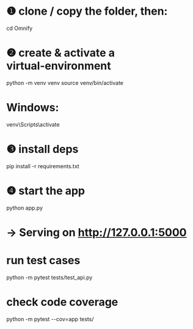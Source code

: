 # ❶ clone / copy the folder, then:
cd Omnify

# ❷ create & activate a virtual‑environment
python -m venv venv
source venv/bin/activate       
# Windows: 
venv\Scripts\activate

# ❸ install deps
pip install -r requirements.txt

# ❹ start the app
python app.py
# → Serving on http://127.0.0.1:5000

# run test cases
python -m pytest tests/test_api.py

# check code coverage
python -m pytest --cov=app tests/
